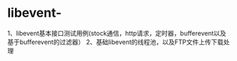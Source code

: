 # libevent-
1、libevent基本接口测试用例(stock通信，http请求，定时器，bufferevent以及基于bufferevent的过滤器）
2、基础libevent的线程池，以及FTP文件上传下载处理
